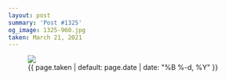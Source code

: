 ```yaml
---
layout: post
summary: 'Post #1325'
og_image: 1325-960.jpg
taken: March 21, 2021
---
```


<figure class="post">
<img sizes="(min-width: 700px) 50vw, calc(100vw - 2rem)" src="{{ site.assets_url }}/1325-480.jpg" srcset="{{ site.assets_url }}/1325-240.jpg 240w, {{ site.assets_url }}/1325-480.jpg 480w, {{ site.assets_url }}/1325-720.jpg 720w, {{ site.assets_url }}/1325-960.jpg 960w"/>
<figcaption>
<time>{{ page.taken | default: page.date | date: "%B %-d, %Y" }}</time>
</figcaption>
</figure>
